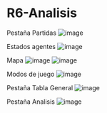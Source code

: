 # R6-Analisis

Pestaña Partidas
![image](https://user-images.githubusercontent.com/19338996/230812716-82425a2e-8979-4197-b961-01b60e8da27a.png)

Estados agentes 
![image](https://user-images.githubusercontent.com/19338996/230812818-15a9d4ba-3ea1-4dbd-a1ed-66e1375587f5.png)

Mapa
![image](https://user-images.githubusercontent.com/19338996/230812918-7c1ea782-b8bc-4a55-8509-05907acbb650.png)
![image](https://user-images.githubusercontent.com/19338996/230812962-b1ab6f4f-1498-4cd1-b060-1f3b5425cb49.png)

Modos de juego
![image](https://user-images.githubusercontent.com/19338996/230813018-1c229327-7126-4d7f-8348-b4aa67e2f7a9.png)


Pestaña Tabla General
![image](https://user-images.githubusercontent.com/19338996/230813102-4d36509f-f398-40fa-8a62-6001281496ae.png)


Pestaña Analisis
![image](https://user-images.githubusercontent.com/19338996/230813181-f9207063-e882-4d94-98dd-b10b4e3f0fff.png)
